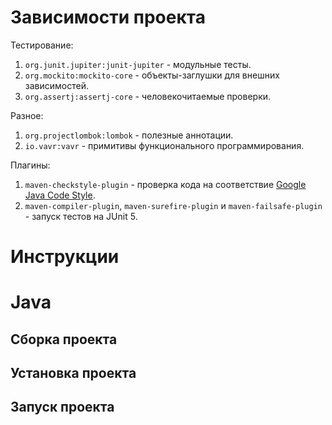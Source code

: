 # Зависимости проекта

Тестирование:
1. `org.junit.jupiter:junit-jupiter` - модульные тесты.
2. `org.mockito:mockito-core` - объекты-заглушки для внешних зависимостей.
3. `org.assertj:assertj-core` - человекочитаемые проверки.

Разное:
1. `org.projectlombok:lombok` - полезные аннотации.
2. `io.vavr:vavr` - примитивы функционального программирования.

Плагины:
1. `maven-checkstyle-plugin` - проверка кода на соответствие [Google Java Code Style](https://google.github.io/styleguide/javaguide.html).
2. `maven-compiler-plugin`, `maven-surefire-plugin` и `maven-failsafe-plugin` - запуск тестов на JUnit 5.

# Инструкции
# Java

## Сборка проекта

## Установка проекта

## Запуск проекта

